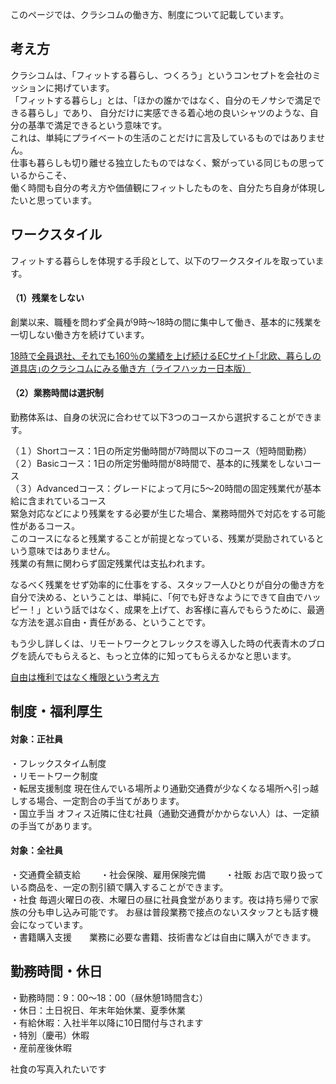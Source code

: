 
このページでは、クラシコムの働き方、制度について記載しています。


## 考え方

クラシコムは、「フィットする暮らし、つくろう」というコンセプトを会社のミッションに掲げています。  
「フィットする暮らし」とは、「ほかの誰かではなく、自分のモノサシで満足できる暮らし」であり、  自分だけに実感できる着心地の良いシャツのような、自分の基準で満足できるという意味です。  
これは、単純にプライベートの生活のことだけに言及しているものではありません。  
仕事も暮らしも切り離せる独立したものではなく、繋がっている同じもの思っているからこそ、  
働く時間も自分の考え方や価値観にフィットしたものを、自分たち自身が体現したいと思っています。


## ワークスタイル
フィットする暮らしを体現する手段として、以下のワークスタイルを取っています。    
#### （1）残業をしない  
創業以来、職種を問わず全員が9時〜18時の間に集中して働き、基本的に残業を一切しない働き方を続けています。  

[18時で全員退社、それでも160％の業績を上げ続けるECサイト｢北欧、暮らしの道具店｣のクラシコムにみる働き方（ライフハッカー日本版）](https://www.lifehacker.jp/2015/04/150406kurashicom_interview.html)

#### （2）業務時間は選択制  
勤務体系は、自身の状況に合わせて以下3つのコースから選択することができます。

（１）Shortコース：1日の所定労働時間が7時間以下のコース（短時間勤務）  
（２）Basicコース：1日の所定労働時間が8時間で、基本的に残業をしないコース  
（３）Advancedコース：グレードによって月に5〜20時間の固定残業代が基本給に含まれているコース  
緊急対応などにより残業をする必要が生じた場合、業務時間外で対応をする可能性があるコース。  
このコースになると残業することが前提となっている、残業が奨励されているという意味ではありません。  
残業の有無に関わらず固定残業代は支払われます。  


なるべく残業をせず効率的に仕事をする、スタッフ一人ひとりが自分の働き方を自分で決める、ということは、単純に、「何でも好きなようにできて自由でハッピー！」という話ではなく、成果を上げて、お客様に喜んでもらうために、最適な方法を選ぶ自由・責任がある、ということです。  

もう少し詳しくは、リモートワークとフレックスを導入した時の代表青木のブログを読んでもらえると、もっと立体的に知ってもらえるかなと思います。  

[自由は権利ではなく権限という考え方](https://note.mu/kohei_a/n/n679b6c0f610b)


## 制度・福利厚生

#### 対象：正社員
・フレックスタイム制度  
・リモートワーク制度  
・転居支援制度    現在住んでいる場所より通勤交通費が少なくなる場所へ引っ越しする場合、一定割合の手当てがあります。  
・国立手当    オフィス近隣に住む社員（通勤交通費がかからない人）は、一定額の手当てがあります。  

#### 対象：全社員
・交通費全額支給　　
・社会保険、雇用保険完備　　
・社販    お店で取り扱っている商品を、一定の割引額で購入することができます。  
・社食    毎週火曜日の夜、木曜日の昼に社員食堂があります。夜は持ち帰りで家族の分も申し込み可能です。  お昼は普段業務で接点のないスタッフとも話す機会になっています。  
・書籍購入支援　　業務に必要な書籍、技術書などは自由に購入ができます。

## 勤務時間・休日
・勤務時間：9：00～18：00（昼休憩1時間含む）  
・休日：土日祝日、年末年始休業、夏季休業  
・有給休暇：入社半年以降に10日間付与されます  
・特別（慶弔）休暇  
・産前産後休暇  

社食の写真入れたいです




